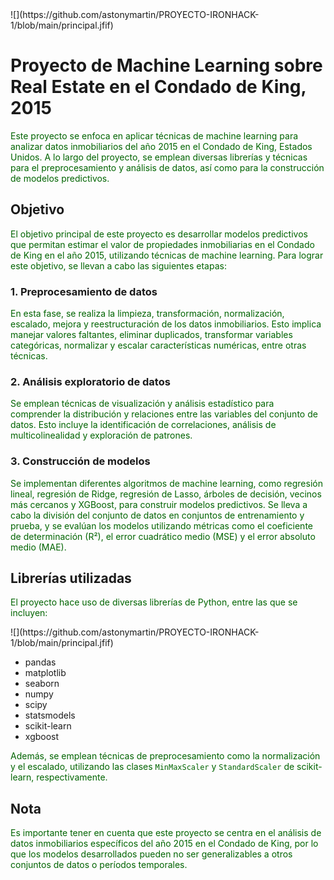 
<!DOCTYPE html>
<html lang="en">
<head>
<meta charset="UTF-8">
<meta name="viewport" content="width=device-width, initial-scale=1.0">
![](https://github.com/astonymartin/PROYECTO-IRONHACK-1/blob/main/principal.jfif)

</head>
<body>
<h1><strong>Proyecto de Machine Learning sobre Real Estate en el Condado de King, 2015</strong></h1>
<p style="color: darkgreen;">Este proyecto se enfoca en aplicar técnicas de machine learning para analizar datos inmobiliarios del año 2015 en el Condado de King, Estados Unidos. A lo largo del proyecto, se emplean diversas librerías y técnicas para el preprocesamiento y análisis de datos, así como para la construcción de modelos predictivos.</p>
<h2><strong>Objetivo</strong></h2>
<p style="color: darkgreen;">El objetivo principal de este proyecto es desarrollar modelos predictivos que permitan estimar el valor de propiedades inmobiliarias en el Condado de King en el año 2015, utilizando técnicas de machine learning. Para lograr este objetivo, se llevan a cabo las siguientes etapas:</p>
<h3><strong>1. Preprocesamiento de datos</strong></h3>
<p style="color: darkgreen;">En esta fase, se realiza la limpieza, transformación, normalización, escalado, mejora y reestructuración de los datos inmobiliarios. Esto implica manejar valores faltantes, eliminar duplicados, transformar variables categóricas, normalizar y escalar características numéricas, entre otras técnicas.</p>
<h3><strong>2. Análisis exploratorio de datos</strong></h3>
<p style="color: darkgreen;">Se emplean técnicas de visualización y análisis estadístico para comprender la distribución y relaciones entre las variables del conjunto de datos. Esto incluye la identificación de correlaciones, análisis de multicolinealidad y exploración de patrones.</p>
<h3><strong>3. Construcción de modelos</strong></h3>
<p style="color: darkgreen;">Se implementan diferentes algoritmos de machine learning, como regresión lineal, regresión de Ridge, regresión de Lasso, árboles de decisión, vecinos más cercanos y XGBoost, para construir modelos predictivos. Se lleva a cabo la división del conjunto de datos en conjuntos de entrenamiento y prueba, y se evalúan los modelos utilizando métricas como el coeficiente de determinación (R²), el error cuadrático medio (MSE) y el error absoluto medio (MAE).</p>
<h2><strong>Librerías utilizadas</strong></h2>
<p style="color: darkgreen;">El proyecto hace uso de diversas librerías de Python, entre las que se incluyen:</p>
![](https://github.com/astonymartin/PROYECTO-IRONHACK-1/blob/main/principal.jfif)
<ul>
  <li>pandas</li>
  <li>matplotlib</li>
  <li>seaborn</li>
  <li>numpy</li>
  <li>scipy</li>
  <li>statsmodels</li>
  <li>scikit-learn</li>
  <li>xgboost</li>
</ul>
<p style="color: darkgreen;">Además, se emplean técnicas de preprocesamiento como la normalización y el escalado, utilizando las clases <code>MinMaxScaler</code> y <code>StandardScaler</code> de scikit-learn, respectivamente.</p>
<h2><strong>Nota</strong></h2>
<p style="color: darkgreen;">Es importante tener en cuenta que este proyecto se centra en el análisis de datos inmobiliarios específicos del año 2015 en el Condado de King, por lo que los modelos desarrollados pueden no ser generalizables a otros conjuntos de datos o períodos temporales.</p>
</body>
</html>
